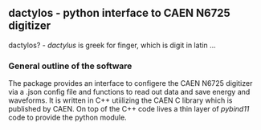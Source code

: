 ## dactylos - python interface to CAEN N6725 digitizer

dactylos? - *dactylus* is greek for finger, which is digit in latin ... 

### General outline of the software

The package provides an interface to configere the CAEN N6725 digitizer via a .json config file and functions to read out data and save energy and waveforms. It is written in C++ utiilizing the CAEN C library which is published by CAEN. On top of the C++ code lives a thin layer of *pybind11* code to provide the python module. 
